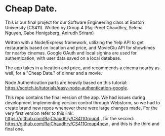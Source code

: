 # Cheap Date.
This is our final project for our Software Engineering class at Boston University (CS411).
Written by Group 4 (Raj-Preet Chaudhry, Selena Nguyen, Gabe Honigsberg, Anirudh Sriram)

Written with a Node/Express framework, utilizing the Yelp API  to get restaurants based on location and price, and MovieGlu API for showtimes for nearby cinemas. Google OAuth and local signins are used for authentication, with user data saved on a local database. 

The app takes in a location and price, and recommends a cinema nearby as well, for a "Cheap Date." of dinner and a movie.

Node Authentication parts are heavily based on this tutorial: https://scotch.io/tutorials/easy-node-authentication-google. 

This repo contains the final version of the app. We had issues during development implementing version control through Webstorm, so we had to create brand new repos whenever there were large changes made. For the very first version refer to this link: https://github.com/RajChaudhry/CS411Group4 , for the second: https://github.com/RajChaudhry/CS411Group4new , and this is the third and final one.
